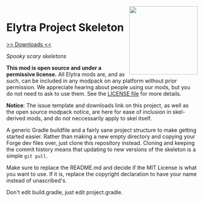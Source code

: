 <img src="https://unascribed.com/f/a231ace4_trumpet.png" align="right" width="180px"/>

# Elytra Project Skeleton

[>> Downloads <<](https://github.com/elytra/skel/releases)

*Spooky scary skeletons*

**This mod is open source and under a permissive license.** All Elytra mods are,
and as such, can be included in any modpack on any platform without prior
permission. We appreciate hearing about people using our mods, but you do not
need to ask to use them. See the [LICENSE file](LICENSE) for more details.

**Notice**: The issue template and downloads link on this project, as
well as the open source modpack notice, are here for ease of inclusion
in skel-derived mods, and do not neccessarily apply to skel itself.

A generic Gradle buildfile and a fairly sane project structure to make
getting started easier. Rather than making a new empty directory and
copying your Forge dev files over, just clone this repository instead.
Cloning and keeping the commit history means that updating to new versions
of the skeleton is a simple `git pull`.

Make sure to replace the README.md and decide if the MIT License is what
you want to use. If it is, replace the copyright declaration to have your
name instead of unascribed's.

Don't edit build.gradle, just edit project.gradle.
